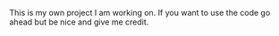 This is my own project I am working on. If you want to use the code go ahead but be nice and give me credit.
